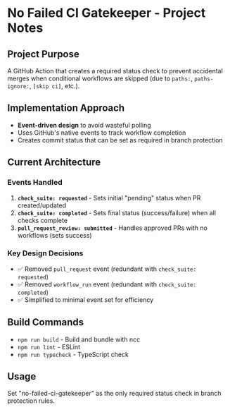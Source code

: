 # No Failed CI Gatekeeper - Project Notes

## Project Purpose

A GitHub Action that creates a required status check to prevent accidental merges when conditional workflows are skipped (due to `paths:`, `paths-ignore:`, `[skip ci]`, etc.).

## Implementation Approach

- **Event-driven design** to avoid wasteful polling
- Uses GitHub's native events to track workflow completion
- Creates commit status that can be set as required in branch protection

## Current Architecture

### Events Handled

1. **`check_suite: requested`** - Sets initial "pending" status when PR created/updated
2. **`check_suite: completed`** - Sets final status (success/failure) when all checks complete
3. **`pull_request_review: submitted`** - Handles approved PRs with no workflows (sets success)

### Key Design Decisions

- ✅ Removed `pull_request` event (redundant with `check_suite: requested`)
- ✅ Removed `workflow_run` event (redundant with `check_suite: completed`)
- ✅ Simplified to minimal event set for efficiency

## Build Commands

- `npm run build` - Build and bundle with ncc
- `npm run lint` - ESLint
- `npm run typecheck` - TypeScript check

## Usage

Set "no-failed-ci-gatekeeper" as the only required status check in branch protection rules.
